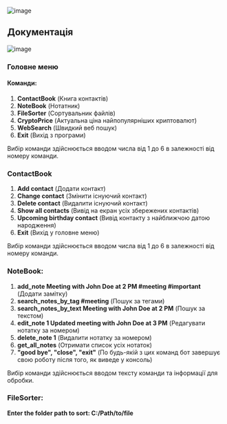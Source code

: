 
![image](https://github.com/AnyaTsy/hw_1/assets/105385972/59a98675-7b93-42cb-9579-ee69b793ab83)

## Документація 
![image](https://github.com/apostxl/Genius-Personal-Assisstant-/assets/116919359/758df949-de08-48d0-928b-60396c6dc63e)

### Головне меню
#### Команди:

1. **ContactBook** (Книга контактів)
2. **NoteBook** (Нотатник)
3. **FileSorter** (Сортувальник файлів)
4. **CryptoPrice** (Актуальна ціна найпопулярніших криптовалют)
5. **WebSearch** (Швидкий веб пошук)
6. **Exit** (Вихід з програми)

Вибір команди здійснюється вводом числа від 1 до 6 в залежності від номеру команди.

### ContactBook 

1. **Add contact** (Додати контакт)
2. **Change contact** (Змінити існуючий контакт)
3. **Delete contact** (Видалити існуючий контакт)
4. **Show all contacts** (Вивід на екран усіх збережених контактів)
5. **Upcoming birthday contact** (Вивід контакту з найближчою датою народження)
6. **Exit** (Вихід у головне меню)

Вибір команди здійснюється вводом числа від 1 до 6 в залежності від номеру команди.

### NoteBook:
1. **add_note Meeting with John Doe at 2 PM #meeting #important**  (Додати замітку)
2. **search_notes_by_tag #meeting**  (Пошук за тегами)
3. **search_notes_by_text Meeting with John Doe at 2 PM** (Пошук за текстом)
4. **edit_note 1 Updated meeting with John Doe at 3 PM** (Редагувати нотатку за номером)
5. **delete_note 1** (Видалити нотатку за номером)
6. **get_all_notes** (Отримати список усіх нотаток) 
7. **"good bye", "close", "exit"** (По будь-якій з цих команд бот завершує свою роботу після того, як виведе у консоль)

Вибір команди здійснюється вводом тексту команди та інформації для обробки.

### FileSorter:
**Enter the folder path to sort: C:/Path/to/file**



